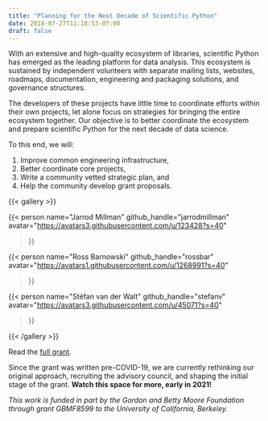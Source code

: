 ```yaml
---
title: "Planning for the Next Decade of Scientific Python"
date: 2018-07-27T11:18:53-07:00
draft: false
---
```


With an extensive and high-quality ecosystem of libraries, scientific Python
has emerged as the leading platform for data analysis.
This ecosystem is sustained by independent volunteers with separate mailing
lists, websites, roadmaps, documentation, engineering and packaging solutions,
and governance structures.

The developers of these projects have little time to coordinate efforts within
their own projects, let alone focus on strategies for bringing the entire
ecosystem together.
Our objective is to better coordinate the ecosystem and prepare scientific Python
for the next decade of data science.

To this end, we will:

1. Improve common engineering infrastructure,
2. Better coordinate core projects,
3. Write a community vetted strategic plan, and
4. Help the community develop grant proposals.

{{< gallery >}}

{{< person
      name="Jarrod Millman"
      github_handle="jarrodmillman"
      avatar="https://avatars3.githubusercontent.com/u/123428?s=40"
>}}

{{< person
      name="Ross Barnowski"
      github_handle="rossbar"
      avatar="https://avatars1.githubusercontent.com/u/1268991?s=40"
>}}

{{< person
      name="Stéfan van der Walt"
      github_handle="stefanv"
      avatar="https://avatars3.githubusercontent.com/u/45071?s=40"
>}}

{{< /gallery >}}


Read the [full grant](doc/scientific-python-planning-grant-2020.pdf).

Since the grant was written pre-COVID-19, we are currently rethinking our
original approach, recruiting the advisory council, and shaping the
initial stage of the grant.  **Watch this space for more, early in
2021!**


*This work is funded in part by the Gordon and Betty Moore Foundation through
grant GBMF8599 to the University of California, Berkeley.*
